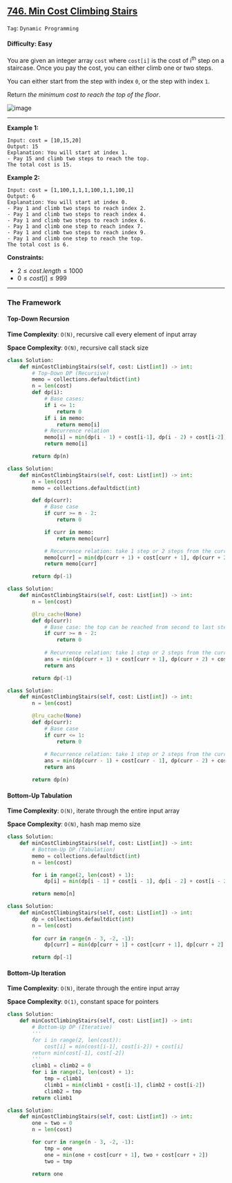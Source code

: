 ## [746. Min Cost Climbing Stairs](https://leetcode.com/problems/min-cost-climbing-stairs)

```Tag```: ```Dynamic Programming```

#### Difficulty: Easy

You are given an integer array ```cost``` where ```cost[i]``` is the cost of i<sup>th</sup> step on a staircase. Once you pay the cost, you can either climb one or two steps.

You can either start from the step with index ```0```, or the step with index ```1```.

Return _the minimum cost to reach the top of the floor_.

![image](https://github.com/quananhle/Python/assets/35042430/829220a5-fa1d-492c-8b21-f9ece134c2dc)

---

__Example 1:__
```
Input: cost = [10,15,20]
Output: 15
Explanation: You will start at index 1.
- Pay 15 and climb two steps to reach the top.
The total cost is 15.
```

__Example 2:__
```
Input: cost = [1,100,1,1,1,100,1,1,100,1]
Output: 6
Explanation: You will start at index 0.
- Pay 1 and climb two steps to reach index 2.
- Pay 1 and climb two steps to reach index 4.
- Pay 1 and climb two steps to reach index 6.
- Pay 1 and climb one step to reach index 7.
- Pay 1 and climb two steps to reach index 9.
- Pay 1 and climb one step to reach the top.
The total cost is 6.
```

__Constraints:__

- $2 \le cost.length \le 1000$
- $0 \le cost[i] \le 999$

---

### The Framework

#### Top-Down Recursion

__Time Complexity__: ```O(N)```, recursive call every element of input array

__Space Complexity__: ```O(N)```, recursive call stack size

```Python
class Solution:
    def minCostClimbingStairs(self, cost: List[int]) -> int:
        # Top-Down DP (Recursive)
        memo = collections.defaultdict(int)
        n = len(cost)
        def dp(i):
            # Base cases:
            if i <= 1:
                return 0
            if i in memo:
                return memo[i]
            # Recurrence relation
            memo[i] = min(dp(i - 1) + cost[i-1], dp(i - 2) + cost[i-2])
            return memo[i]

        return dp(n)
```

```Python
class Solution:
    def minCostClimbingStairs(self, cost: List[int]) -> int:
        n = len(cost)
        memo = collections.defaultdict(int)

        def dp(curr):
            # Base case
            if curr >= n - 2:
                return 0

            if curr in memo:
                return memo[curr]

            # Recurrence relation: take 1 step or 2 steps from the current position 
            memo[curr] = min(dp(curr + 1) + cost[curr + 1], dp(curr + 2) + cost[curr + 2])
            return memo[curr]            

        return dp(-1)
```

```Python
class Solution:
    def minCostClimbingStairs(self, cost: List[int]) -> int:
        n = len(cost)

        @lru_cache(None)
        def dp(curr):
            # Base case: the top can be reached from second to last step
            if curr >= n - 2:
                return 0
            
            # Recurrence relation: take 1 step or 2 steps from the current position
            ans = min(dp(curr + 1) + cost[curr + 1], dp(curr + 2) + cost[curr + 2])
            return ans

        return dp(-1)
```

```Python
class Solution:
    def minCostClimbingStairs(self, cost: List[int]) -> int:
        n = len(cost)

        @lru_cache(None)
        def dp(curr):
            # Base case
            if curr <= 1:
                return 0
            
            # Recurrence relation: take 1 step or 2 steps from the current position
            ans = min(dp(curr - 1) + cost[curr - 1], dp(curr - 2) + cost[curr - 2])
            return ans

        return dp(n)
```

#### Bottom-Up Tabulation

__Time Complexity__: ```O(N)```, iterate through the entire input array

__Space Complexity__: ```O(N)```, hash map memo size

```Python
class Solution:
    def minCostClimbingStairs(self, cost: List[int]) -> int:
        # Bottom-Up DP (Tabulation)
        memo = collections.defaultdict(int)
        n = len(cost)

        for i in range(2, len(cost) + 1):
            dp[i] = min(dp[i - 1] + cost[i - 1], dp[i - 2] + cost[i - 2])

        return memo[n]
```

```Python
class Solution:
    def minCostClimbingStairs(self, cost: List[int]) -> int:
        dp = collections.defaultdict(int)
        n = len(cost)
        
        for curr in range(n - 3, -2, -1):
            dp[curr] = min(dp[curr + 1] + cost[curr + 1], dp[curr + 2] + cost[curr + 2])

        return dp[-1]
```

#### Bottom-Up Iteration

__Time Complexity__: ```O(N)```, iterate through the entire input array

__Space Complexity__: ```O(1)```, constant space for pointers

```Python
class Solution:
    def minCostClimbingStairs(self, cost: List[int]) -> int:
        # Bottom-Up DP (Iterative)
        '''
        for i in range(2, len(cost)):
            cost[i] = min(cost[i-1], cost[i-2]) + cost[i]
        return min(cost[-1], cost[-2])
        '''
        climb1 = climb2 = 0
        for i in range(2, len(cost) + 1):
            tmp = climb1
            climb1 = min(climb1 + cost[i-1], climb2 + cost[i-2])
            climb2 = tmp
        return climb1
```

```Python
class Solution:
    def minCostClimbingStairs(self, cost: List[int]) -> int:
        one = two = 0
        n = len(cost)

        for curr in range(n - 3, -2, -1):
            tmp = one
            one = min(one + cost[curr + 1], two + cost[curr + 2])
            two = tmp
        
        return one
```
